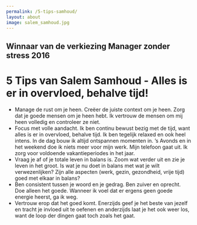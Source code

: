 ```yaml
---
permalink: /5-tips-samhoud/
layout: about
image: salem_samhoud.jpg
---
```

## Winnaar van de verkiezing Manager zonder stress 2016

# 5 Tips van Salem Samhoud - Alles is er in overvloed, behalve tijd!
- Manage de rust om je heen. Creëer de juiste context om je heen. Zorg dat je goede mensen om je heen hebt. Ik vertrouw de mensen om mij heen volledig en controleer ze niet. 
- Focus met volle aandacht. Ik ben continu bewust bezig met de tijd, want alles is er in overvloed, behalve tijd. Ik ben tegelijk relaxed en ook heel intens. In de dag bouw ik altijd ontspannen momenten in. ’s Avonds en in het weekend doe ik niets meer voor mijn werk. Mijn telefoon gaat uit. Ik zorg voor voldoende vakantieperiodes in het jaar. 
- Vraag je af of je totale leven in balans is. Zoom wat verder uit en zie je leven in het groot. Is wat je nu doet in balans met wat je wilt verwezenlijken? Zijn alle aspecten (werk, gezin, gezondheid, vrije tijd) goed met elkaar in balans? 
- Ben consistent tussen je woord en je gedrag. Ben zuiver en oprecht. Doe alleen het goede. Wanneer ik voel dat er ergens geen goede energie heerst, ga ik weg.
- Vertrouw erop dat het goed komt. Enerzijds geef je het beste van jezelf en tracht je invloed uit te oefenen en anderzijds laat je het ook weer los, want de loop der dingen gaat toch zoals het gaat.
<br><br><br>
